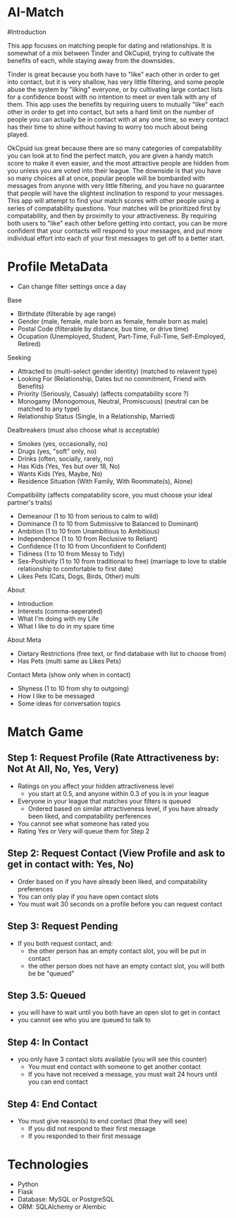 # AI-Match

#Introduction

This app focuses on matching people for dating and relationships.  It is somewhat of a mix between Tinder and OkCupid, trying to cultivate the benefits of each, while staying away from the downsides.

Tinder is great because you both have to "like" each other in order to get into contact, but it is very shallow, has very little filtering, and some people abuse the system by "liking" everyone, or by cultivating large contact lists for a confidence boost with no intention to meet or even talk with any of them.  This app uses the benefits by requiring users to mutually "like" each other in order to get into contact, but sets a hard limit on the number of people you can actually be in contact with at any one time, so every contact has their time to shine without having to worry too much about being played.

OkCpuid ius great because there are so many categories of compatability you can look at to find the perfect match, you are given a handy match score to make it even easier, and the most attractive people are hidden from you unless you are voted into their league.  The downside is that you have so many choices all at once, popular people will be bombarded with messages from anyone with very little filtering, and you have no guarantee that people will have the slightest inclination to respond to your messages.  This app will attempt to find your match scores with other people using a series of compatability questions.  Your matches will be prioritized first by compatability, and then by proximity to your attractiveness.  By requiring both users to "like" each other before getting into contact, you can be more confident that your contacts will respond to your messages, and put more individual effort into each of your first messages to get off to a better start.

# Profile MetaData
- Can change filter settings once a day

Base
- Birthdate (filterable by age range)
- Gender (male, female, male born as female, female born as male)
- Postal Code (filterable by distance, bus time, or drive time)
- Ocupation (Unemployed, Student, Part-Time, Full-Time, Self-Employed, Retired)

Seeking
- Attracted to (multi-select gender identity) (matched to relavent type)
- Looking For (Relationship, Dates but no commitment, Friend with Benefits)
- Priority (Seriously, Casualy) (affects compatability score ?)
- Monogamy (Monogomous, Neutral, Promiscuous) (neutral can be matched to any type)
- Relationship Status (Single, In a Relationship, Married)

Dealbreakers (must also choose what is acceptable)
- Smokes (yes, occasionally, no)
- Drugs (yes, "soft" only, no)
- Drinks (often, socially, rarely, no)
- Has Kids (Yes, Yes but over 18, No)
- Wants Kids (Yes, Maybe, No)
- Residence Situation (With Family, With Roommate(s), Alone)

Compatibility (affects compatability score, you must choose your ideal partner's traits)
- Demeanour (1 to 10 from serious to calm to wild)
- Dominance (1 to 10 from Submissive to Balanced to Dominant)
- Ambition (1 to 10 from Unambitious to Ambitious)
- Independence (1 to 10 from Reclusive to Reliant)
- Confidence (1 to 10 from Unconfident to Confident)
- Tidiness (1 to 10 from Messy to Tidy)
- Sex-Positivity (1 to 10 from traditional to free) (marriage to love to stable relationship to comfortable to first date)
- Likes Pets (Cats, Dogs, Birds, Other) multi

About
- Introduction
- Interests (comma-seperated)
- What I'm doing with my Life
- What I like to do in my spare time

About Meta
- Dietary Restrictions (free text, or find database with list to choose from)
- Has Pets (multi same as Likes Pets) 

Contact Meta (show only when in contact)
- Shyness (1 to 10 from shy to outgoing)
- How I like to be messaged
- Some ideas for conversation topics

# Match Game

## Step 1: Request Profile (Rate Attractiveness by: Not At All, No, Yes, Very)
  - Ratings on you affect your hidden attractiveness level
    - you start at 0.5, and anyone within 0.3 of you is in your league
  - Everyone in your league that matches your filters is queued
    - Ordered based on similar attractiveness level, if you have already been liked, and compatability perferences 
  - You cannot see what someone has rated you
  - Rating Yes or Very will queue them for Step 2
## Step 2: Request Contact (View Profile and ask to get in contact with: Yes, No)
  - Order based on if you have already been liked, and compatability preferences
  - You can only play if you have open contact slots
  - You must wait 30 seconds on a profile before you can request contact
## Step 3: Request Pending
  - If you both request contact, and:
     - the other person has an empty contact slot, you will be put in contact
     - the other person does not have an empty contact slot, you will both be be "queued"
## Step 3.5: Queued
  - you will have to wait until you both have an open slot to get in contact
  - you cannot see who you are queued to talk to
## Step 4: In Contact
  - you only have 3 contact slots available (you will see this counter)
    - You must end contact with someone to get another contact
    - If you have not received a message, you must wait 24 hours until you can end contact
## Step 4: End Contact
  - You must give reason(s) to end contact (that they will see)
    - If you did not respond to their first message
    - If you responded to their first message
  
  
# Technologies
- Python
- Flask
- Database: MySQL or PostgreSQL
- ORM: SQLAlchemy or Alembic
  
